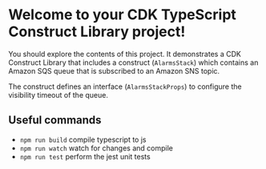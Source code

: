 # Welcome to your CDK TypeScript Construct Library project!

You should explore the contents of this project. It demonstrates a CDK Construct Library that includes a construct (`AlarmsStack`)
which contains an Amazon SQS queue that is subscribed to an Amazon SNS topic.

The construct defines an interface (`AlarmsStackProps`) to configure the visibility timeout of the queue.

## Useful commands

 * `npm run build`   compile typescript to js
 * `npm run watch`   watch for changes and compile
 * `npm run test`    perform the jest unit tests